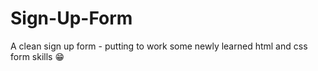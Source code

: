 # Sign-Up-Form
A clean sign up form - putting to work some newly learned html and css form skills 😁
